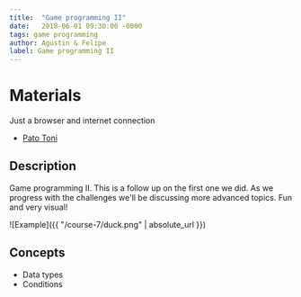 ```yaml
---
title:  "Game programming II"
date:   2018-06-01 09:30:00 -0000
tags: game programming
author: Agustin & Felipe
label: Game programming II
---
```


# Materials
Just a browser and internet connection

*   [Pato Toni](https://app.code-it-studio.de/course/step/10/85 "Duck game")
	
## Description
Game programming II. This is a follow up on the first one we did. As we progress with the challenges we'll be discussing more advanced topics. Fun and very visual! 

![Example]({{ "/course-7/duck.png" | absolute_url }})

## Concepts
* Data types
* Conditions

